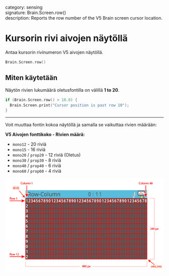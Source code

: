 category: sensing  
signature: Brain.Screen.row()  
description: Reports the row number of the V5 Brain screen cursor location.

# Kursorin rivi aivojen näytöllä

Antaa kursorin rivinumeron V5 aivojen näytöllä.

```cpp
Brain.Screen.row()
```

## Miten käytetään

Näytön rivien lukumäärä oletusfontilla on välillä **1 to 20**.



```cpp
if (Brain.Screen.row() > 10.0) {
  Brain.Screen.print("Cursor position is past row 10");
}
```
---

Voit muuttaa fontin kokoa näytöllä ja samalla se vaikuttaa rivien määrään:

**V5 Aivojen fonttikoko - Rivien määrä:**

* `mono12` - 20 riviä
* `mono15` - 16 riviä
* `mono20` / `prop20` - 12 riviä (Oletus)
* `mono30` / `prop30` - 8 riviä
* `mono40` / `prop40` - 6 riviä
* `mono60` / `prop60` - 4 riviä

![brain_screen_info](v5_row_column_brain.jpg)

<advanced>
</advanced>